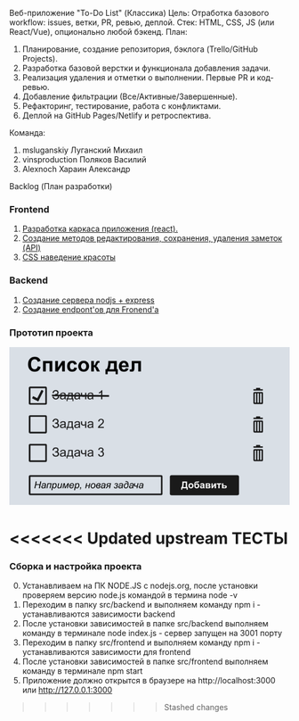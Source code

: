 Веб-приложение "To-Do List" (Классика)
Цель: Отработка базового workflow: issues, ветки, PR, ревью, деплой.
Стек: HTML, CSS, JS (или React/Vue), опционально любой бэкенд.
План:
1.	Планирование, создание репозитория, бэклога (Trello/GitHub Projects).
2.	Разработка базовой верстки и функционала добавления задачи.
3.	Реализация удаления и отметки о выполнении. Первые PR и код-ревью.
4.	Добавление фильтрации (Все/Активные/Завершенные).
5.	Рефакторинг, тестирование, работа с конфликтами.
6.	Деплой на GitHub Pages/Netlify и ретроспектива.

Команда:
1. msluganskiy Луганский Михаил
2. vinsproduction Поляков Василий
3. Alexnoch Хараин Александр

Backlog (План разработки)

### Frontend
1. [Разработка каркаса приложения (react).](https://ru.yougile.com/team/e7dc20e21c4e/#chat:106bca785c1d)
2. [Создание методов редактирования, сохранения, удаления заметок (API)](https://ru.yougile.com/team/e7dc20e21c4e/#chat:986453b9ff2c)
3. [CSS наведение красоты](https://ru.yougile.com/team/e7dc20e21c4e/#chat:6c5dd990219e)

### Backend
1. [Создание сервера nodjs + express](https://ru.yougile.com/team/e7dc20e21c4e/#chat:eb14ca37da35)
2. [Создание endpont'ов для Fronend'a](https://ru.yougile.com/team/e7dc20e21c4e/#chat:568fb084d0fe)


### Прототип проекта

 ![Альтернативный текст](img/1.png)

<<<<<<< Updated upstream
ТЕСТЫ
=======
### Сборка и настройка проекта
0. Устанавливаем на ПК NODE.JS с nodejs.org, после установки проверяем версию node.js командой в термина node -v
1. Переходим в папку src/backend и выполняем команду npm i - устанавливаются зависимости backend
2. После установки зависимостей в папке src/backend выполняем команду в терминале node index.js - сервер запущен на 3001 порту
3. Переходим в папку src/frontend и выполняем команду npm i - устанавливаются зависимости для frontend
4. После установки зависимостей в папке src/frontend выполняем команду в терминале npm start
5. Приложение должно открытся в браузере на http://localhost:3000 или http://127.0.0.1:3000
>>>>>>> Stashed changes
